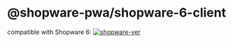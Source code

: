# @shopware-pwa/shopware-6-client
compatible with Shopware 6: [![shopware-ver](https://img.shields.io/badge/version-6.1.0rc4-orange)](https://github.com/shopware/platform/releases/tag/v6.1.0-rc4)
